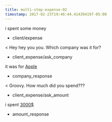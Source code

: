 ```yaml
---
title: multi-step-expense-02
timestamp: 2017-02-23T19:46:44.414394197-05:00
---
```


i spent some money
* client/expense

< Hey hey you you. Which company was it for?
* client_expense/ask_company

it was for [Apple](company_name)
* company_response

< Groovy. How much did you spend???
* client_expense/ask_amount

i spent [3000$](amount_of_money)
* amount_response
